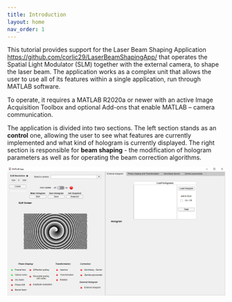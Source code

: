 ```yaml
---
title: Introduction
layout: home
nav_order: 1
---
```


This tutorial provides support for the Laser Beam Shaping Application https://github.com/corlic29/LaserBeamShapingApp/ that operates the Spatial Light Modulator (SLM) together with the external camera, to shape the laser beam. The application works as a complex unit that allows the user to use all of its features within a single application, run through MATLAB software.

To operate, it requires a MATLAB R2020a or newer with an active Image Acquisition Toolbox and optional Add-ons that enable MATLAB – camera communication. 

The application is divided into two sections. The left section stands as an **control** one, allowing the user to see what features are currently implemented and what kind of hologram is currently displayed. The right section is responsible for **beam shaping** - the modification of hologram parameters as well as for operating the beam correction algorithms. 



![](./assets/images/App_overview.png)

